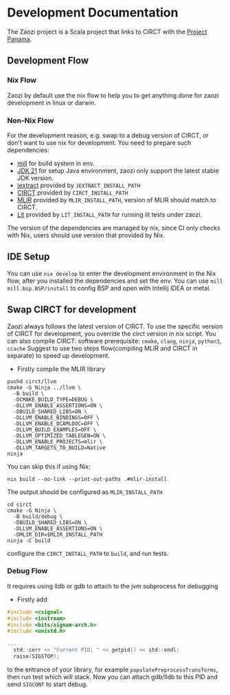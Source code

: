 # Development Documentation

The Zaozi project is a Scala project that links to CIRCT with the
[Project Panama](https://openjdk.org/projects/panama/).

## Development Flow
### Nix Flow

Zaozi by default use the nix flow to help you to get anything done for zaozi 
development in linux or darwin.

### Non-Nix Flow
For the development reason, e.g. swap to a debug version of CIRCT, or don't
want to use nix for development. You need to prepare such dependencies:
- [mill](https://mill-build.org) for build system in env.
- [JDK 21](https://openjdk.org/projects/jdk/21/) for setup Java environment, 
  zaozi only support the latest stable JDK version.
- [jextract](https://github.com/openjdk/jextract) provided by `JEXTRACT_INSTALL_PATH`
- [CIRCT](https://github.com/llvm/circt/) provided by `CIRCT_INSTALL_PATH`
- [MLIR](https://github.com/llvm/circt/) provided by `MLIR_INSTALL_PATH`,
  version of MLIR should match to CIRCT.
- [Lit](https://llvm.org/docs/CommandGuide/lit.html) provided by 
  `LIT_INSTALL_PATH` for running lit tests under zaozi.

The version of the dependencies are managed by nix, since CI only checks with
Nix, users should use version that provided by Nix.

## IDE Setup
You can use `nix develop` to enter the development environment in the Nix flow,
after you installed the dependencies and set the env. You can use
`mill mill.bsp.BSP/install` to config BSP and open with Intellij IDEA or metal.

## Swap CIRCT for development
Zaozi always follows the latest version of CIRCT. To use the specific version
of CIRCT for development, you override the circt version in nix script. You can
also compile CIRCT:
software prerequisite: `cmake`, `clang`, `ninja`, `python3`, `ccache`
Suggest to use two steps flow(compiling MLIR and CIRCT in separate) to speed up
development.
- Firstly compile the MLIR library
```shell
pushd circt/llvm
cmake -G Ninja ../llvm \
  -B build \
  -DCMAKE_BUILD_TYPE=DEBUG \
  -DLLVM_ENABLE_ASSERTIONS=ON \
  -DBUILD_SHARED_LIBS=ON \
  -DLLVM_ENABLE_BINDINGS=OFF \
  -DLLVM_ENABLE_OCAMLDOC=OFF \
  -DLLVM_BUILD_EXAMPLES=OFF \
  -DLLVM_OPTIMIZED_TABLEGEN=ON \
  -DLLVM_ENABLE_PROJECTS=mlir \
  -DLLVM_TARGETS_TO_BUILD=Native
ninja
```
You can skip this if using Nix:
```shell
nix build --no-link --print-out-paths .#mlir-install
```
The output should be configured as `MLIR_INSTALL_PATH`

```shell
cd circt
cmake -G Ninja \
  -B build/debug \
  -DBUILD_SHARED_LIBS=ON \
  -DLLVM_ENABLE_ASSERTIONS=ON \
  -DMLIR_DIR=$MLIR_INSTALL_PATH
ninja -C build
```
configure the `CIRCT_INSTALL_PATH` to `build`, and run tests.

### Debug Flow

It requires using lldb or gdb to attach to the jvm subprocess for debugging

- Firstly add
```C
#include <csignal>
#include <iostream>
#include <bits/signum-arch.h>
#include <unistd.h>

...
  std::cerr << "Current PID: " << getpid() << std::endl;
  raise(SIGSTOP);
```
to the entrance of your library, for example `populatePreprocessTransforms`,
then run test which will stack. Now you can attach gdb/lldb to this PID and send
`SIGCONT` to start debug.
